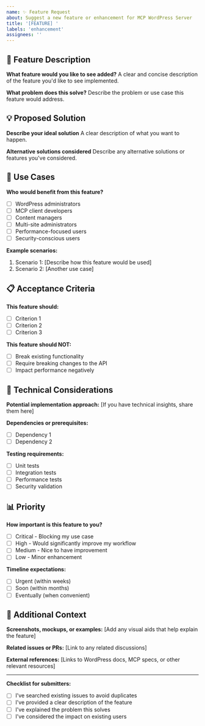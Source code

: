 ```yaml
---
name: ✨ Feature Request
about: Suggest a new feature or enhancement for MCP WordPress Server
title: '[FEATURE] '
labels: 'enhancement'
assignees: ''
---
```


## 🚀 Feature Description

**What feature would you like to see added?**
A clear and concise description of the feature you'd like to see implemented.

**What problem does this solve?**
Describe the problem or use case this feature would address.

## 💡 Proposed Solution

**Describe your ideal solution**
A clear description of what you want to happen.

**Alternative solutions considered**
Describe any alternative solutions or features you've considered.

## 🎯 Use Cases

**Who would benefit from this feature?**
- [ ] WordPress administrators
- [ ] MCP client developers  
- [ ] Content managers
- [ ] Multi-site administrators
- [ ] Performance-focused users
- [ ] Security-conscious users

**Example scenarios:**
1. Scenario 1: [Describe how this feature would be used]
2. Scenario 2: [Another use case]

## 📋 Acceptance Criteria

**This feature should:**
- [ ] Criterion 1
- [ ] Criterion 2
- [ ] Criterion 3

**This feature should NOT:**
- [ ] Break existing functionality
- [ ] Require breaking changes to the API
- [ ] Impact performance negatively

## 🔧 Technical Considerations

**Potential implementation approach:**
[If you have technical insights, share them here]

**Dependencies or prerequisites:**
- [ ] Dependency 1
- [ ] Dependency 2

**Testing requirements:**
- [ ] Unit tests
- [ ] Integration tests
- [ ] Performance tests
- [ ] Security validation

## 📊 Priority

**How important is this feature to you?**
- [ ] Critical - Blocking my use case
- [ ] High - Would significantly improve my workflow
- [ ] Medium - Nice to have improvement
- [ ] Low - Minor enhancement

**Timeline expectations:**
- [ ] Urgent (within weeks)
- [ ] Soon (within months)  
- [ ] Eventually (when convenient)

## 📝 Additional Context

**Screenshots, mockups, or examples:**
[Add any visual aids that help explain the feature]

**Related issues or PRs:**
[Link to any related discussions]

**External references:**
[Links to WordPress docs, MCP specs, or other relevant resources]

---

**Checklist for submitters:**
- [ ] I've searched existing issues to avoid duplicates
- [ ] I've provided a clear description of the feature
- [ ] I've explained the problem this solves
- [ ] I've considered the impact on existing users